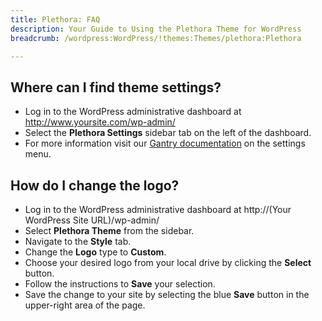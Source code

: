 ```yaml
---
title: Plethora: FAQ
description: Your Guide to Using the Plethora Theme for WordPress
breadcrumb: /wordpress:WordPress/!themes:Themes/plethora:Plethora

---
```


Where can I find theme settings?
-----
* Log in to the WordPress administrative dashboard at http://www.yoursite.com/wp-admin/
* Select the **Plethora Settings** sidebar tab on the left of the dashboard.
* For more information visit our [Gantry documentation](http://gantry-framework.org/documentation/wordpress/configure/) on the settings menu.

How do I change the logo?
-----

* Log in to the WordPress administrative dashboard at http://(Your WordPress Site URL)/wp-admin/
* Select **Plethora Theme** from the sidebar.
* Navigate to the **Style** tab.
* Change the **Logo** type to **Custom**.
* Choose your desired logo from your local drive by clicking the **Select** button.
* Follow the instructions to **Save** your selection.
* Save the change to your site by selecting the blue **Save** button in the upper-right area of the page.

[gantry]: http://gantry-framework.org/documentation/wordpress/configure/